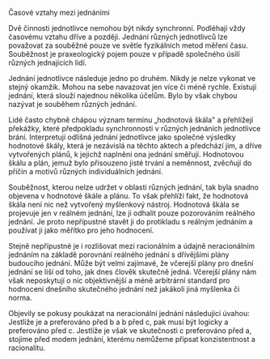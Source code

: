 Časové vztahy mezi jednáními

Dvě činnosti jednotlivce nemohou být nikdy synchronní. Podléhají vždy časovému vztahu dříve a později. Jednání různých jednotlivců lze považovat za souběžné pouze ve světle fyzikálních metod měření času. Souběžnost je praxeologický pojem pouze v případě společného úsilí různých jednajících lidí.

Jednání jednotlivce následuje jedno po druhém. Nikdy je nelze vykonat ve stejný okamžik. Mohou na sebe navazovat jen více či méně rychle. Existují jednání, která slouží najednou několika účelům. Bylo by však chybou nazývat je souběhem různých jednání.

Lidé často chybně chápou význam termínu „hodnotová škála" a přehlížejí překážky, které předpokladu synchronnosti v různých jednáních jednotlivce brání. Interpretují odlišná jednání jednotlivce jako společné výsledky hodnotové škály, která je nezávislá na těchto aktech a předchází jim, a dříve vytvořených plánů, k jejichž naplnění ona jednání směřují. Hodnotovou škálu a plán, jemuž bylo přisouzeno jisté trvání a neměnnost, zvěcňují do příčin a motivů různých individuálních jednání.

Souběžnost, kterou nelze udržet v oblasti různých jednání, tak byla snadno objevena v hodnotové škále a plánu. To však přehlíží fakt, že hodnotová škála není nic než vytvořený myšlenkový nástroj. Hodnotová škála se projevuje jen v reálném jednání, lze ji odhalit pouze pozorováním reálného jednání. Je proto nepřípustné stavět ji do protikladu s reálným jednáním a používat ji jako měřítko pro jeho hodnocení.

Stejně nepřípustné je i rozlišovat mezi racionálním a údajně neracionálním jednáním na základě porovnání reálného jednání s dřívějšími plány budoucího jednání. Může být velmi zajímavé, že včerejší plány pro dnešní jednání se liší od toho, jak dnes člověk skutečně jedná. Včerejší plány nám však neposkytují o nic objektivnější a méně arbitrární standard pro hodnocení dnešního skutečného jednání než jakákoli jiná myšlenka či norma.

Objevily se pokusy poukázat na neracionální jednání následující úvahou: Jestliže je a preferováno před b a b před c, pak musí být logicky a preferováno před c. Jestliže je však ve skutečnosti c preferováno před a, stojíme před modem jednání, kterému nemůžeme připsat konzistentnost a racionalitu.